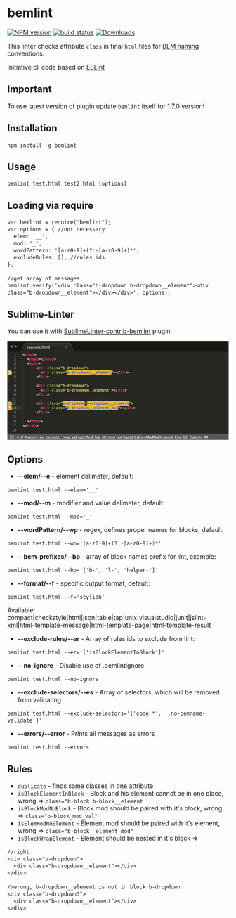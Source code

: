 # bemlint

[![NPM version][npm-image]][npm-url]
[![build status][travis-image]][travis-url]
[![Downloads][downloads-image]][downloads-url]

This linter checks attribute `class` in final `html` files for [BEM naming](https://github.com/bem/bem-naming) conventions.

Initiative cli code based on [ESLint](https://github.com/eslint/eslint)

## Important

To use latest version of plugin update `bemlint` itself for 1.7.0 version!

## Installation

```
npm install -g bemlint
```

## Usage

```
bemlint test.html test2.html [options]
```

## Loading via require

```
var bemlint = require("bemlint");
var options = { //not necessary
  elem: '__',
  mod: '_',
  wordPattern: '[a-z0-9]+(?:-[a-z0-9]+)*',
  excludeRules: [], //rules ids
};

//get array of messages
bemlint.verify('<div class="b-dropdown b-dropdown__element"><div class="b-dropdown__element"></div></div>', options);
```
## Sublime-Linter
You can use it with [SublimeLinter-contrib-bemlint](https://github.com/DesTincT/SublimeLinter-contrib-bemlint) plugin.

![Sublime Plugin](/sublime.png?raw=true "Screenshot")

## Options

- __--elem/--e__ - element delimeter, default:
```
bemlint test.html --elem='__'
```

- __--mod/--m__ - modifier and value delimeter, default:
```
bemlint test.html --mod='_'
```

- __--wordPattern/--wp__ - regex, defines proper names for blocks, default:
```
bemlint test.html --wp='[a-z0-9]+(?:-[a-z0-9]+)*'
```

- __--bem-prefixes/--bp__ - array of block names prefix for lint, example:
```
bemlint test.html --bp='['b-', 'l-', 'helper-']'
```

- __--format/--f__ - specific output format, default:
```
bemlint test.html --f='stylish'
```
Available: compact|checkstyle|html|json|table|tap|unix|visualstudio|junit|jslint-xml|html-template-message|html-template-page|html-template-result

- __--exclude-rules/--er__ - Array of rules ids to exclude from lint:
```
bemlint test.html --er='['isBlockElementInBlock']'
```

- __--no-ignore__ - Disable use of .bemlintignore
```
bemlint test.html --no-ignore
```

- __--exclude-selectors/--es__ - Array of selectors, which will be removed from validating
```
bemlint test.html --exclude-selectors='['code *', '.no-bemname-validate']'
```

- __--errors/--error__ - Prints all messages as errors
```
bemlint test.html --errors
```

## Rules
- `dublicate` - finds same classes in one attribute
- `isBlockElementInBlock` - Block and his element cannot be in one place, wrong => `class="b-block b-block__element`
- `isBlockModNoBlock` - Block mod should be paired with it's block, wrong => `class="b-block_mod_val"`
- `isElemModNoElement` - Element mod should be paired with it's element, wrong => `class="b-block__element_mod"`
- `isBlockWrapElement` - Element should be nested in it's block =>
```
//right
<div class="b-dropdown">
  <div class="b-dropdown__element"></div>
</div>

//wrong, b-dropdown__element is not in block b-dropdown
<div class="b-dropdown3">
  <div class="b-dropdown__element"></div>
</div>
```


[npm-image]: https://img.shields.io/npm/v/bemlint.svg?style=flat-square
[npm-url]: https://www.npmjs.com/package/bemlint
[travis-image]: https://img.shields.io/travis/DesTincT/bemlint/master.svg?style=flat-square
[travis-url]: https://travis-ci.org/DesTincT/bemlint
[downloads-image]: https://img.shields.io/npm/dm/bemlint.svg?style=flat-square
[downloads-url]: https://www.npmjs.com/package/bemlint
